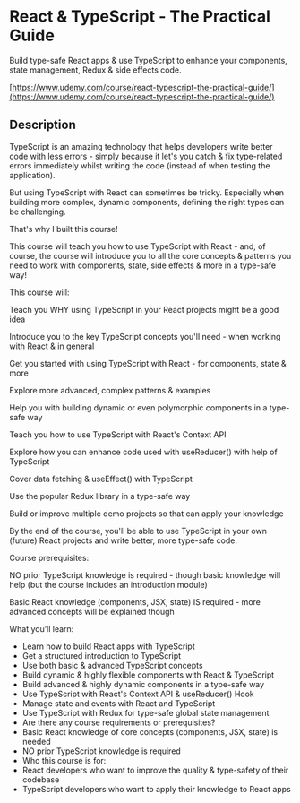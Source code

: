 # React & TypeScript - The Practical Guide

Build type-safe React apps & use TypeScript to enhance your components, state management, Redux & side effects code.

[https://www.udemy.com/course/react-typescript-the-practical-guide/](https://www.udemy.com/course/react-typescript-the-practical-guide/)

## Description

TypeScript is an amazing technology that helps developers write better code with less errors - simply because it let's you catch & fix type-related errors immediately whilst writing the code (instead of when testing the application).

But using TypeScript with React can sometimes be tricky. Especially when building more complex, dynamic components, defining the right types can be challenging.

That's why I built this course!

This course will teach you how to use TypeScript with React - and, of course, the course will introduce you to all the core concepts & patterns you need to work with components, state, side effects & more in a type-safe way!

This course will:

Teach you WHY using TypeScript in your React projects might be a good idea

Introduce you to the key TypeScript concepts you'll need - when working with React & in general

Get you started with using TypeScript with React - for components, state & more

Explore more advanced, complex patterns & examples

Help you with building dynamic or even polymorphic components in a type-safe way

Teach you how to use TypeScript with React's Context API

Explore how you can enhance code used with useReducer() with help of TypeScript

Cover data fetching & useEffect() with TypeScript

Use the popular Redux library in a type-safe way

Build or improve multiple demo projects so that can apply your knowledge

By the end of the course, you'll be able to use TypeScript in your own (future) React projects and write better, more type-safe code.

Course prerequisites:

NO prior TypeScript knowledge is required - though basic knowledge will help (but the course includes an introduction module)

Basic React knowledge (components, JSX, state) IS required - more advanced concepts will be explained though

What you’ll learn:

- Learn how to build React apps with TypeScript
- Get a structured introduction to TypeScript
- Use both basic & advanced TypeScript concepts
- Build dynamic & highly flexible components with React & TypeScript
- Build advanced & highly dynamic components in a type-safe way
- Use TypeScript with React's Context API & useReducer() Hook
- Manage state and events with React and TypeScript
- Use TypeScript with Redux for type-safe global state management
- Are there any course requirements or prerequisites?
- Basic React knowledge of core concepts (components, JSX, state) is needed
- NO prior TypeScript knowledge is required
- Who this course is for:
- React developers who want to improve the quality & type-safety of their codebase
- TypeScript developers who want to apply their knowledge to React apps
